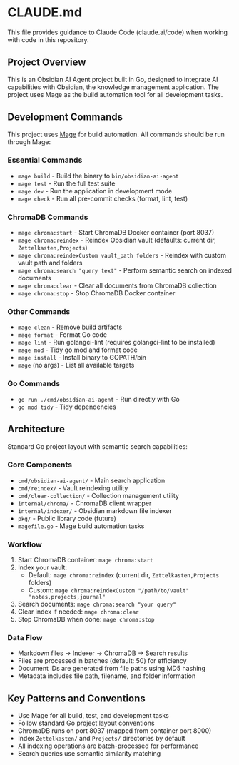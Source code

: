# CLAUDE.md

This file provides guidance to Claude Code (claude.ai/code) when working with code in this repository.

## Project Overview

This is an Obsidian AI Agent project built in Go, designed to integrate AI capabilities with Obsidian, the knowledge management application. The project uses Mage as the build automation tool for all development tasks.

## Development Commands

This project uses [Mage](https://magefile.org/) for build automation. All commands should be run through Mage:

### Essential Commands
- `mage build` - Build the binary to `bin/obsidian-ai-agent`
- `mage test` - Run the full test suite
- `mage dev` - Run the application in development mode
- `mage check` - Run all pre-commit checks (format, lint, test)

### ChromaDB Commands
- `mage chroma:start` - Start ChromaDB Docker container (port 8037)
- `mage chroma:reindex` - Reindex Obsidian vault (defaults: current dir, `Zettelkasten,Projects`)
- `mage chroma:reindexCustom vault_path folders` - Reindex with custom vault path and folders
- `mage chroma:search "query text"` - Perform semantic search on indexed documents
- `mage chroma:clear` - Clear all documents from ChromaDB collection
- `mage chroma:stop` - Stop ChromaDB Docker container

### Other Commands
- `mage clean` - Remove build artifacts
- `mage format` - Format Go code
- `mage lint` - Run golangci-lint (requires golangci-lint to be installed)
- `mage mod` - Tidy go.mod and format code
- `mage install` - Install binary to GOPATH/bin
- `mage` (no args) - List all available targets

### Go Commands
- `go run ./cmd/obsidian-ai-agent` - Run directly with Go
- `go mod tidy` - Tidy dependencies

## Architecture

Standard Go project layout with semantic search capabilities:

### Core Components
- `cmd/obsidian-ai-agent/` - Main search application
- `cmd/reindex/` - Vault reindexing utility  
- `cmd/clear-collection/` - Collection management utility
- `internal/chroma/` - ChromaDB client wrapper
- `internal/indexer/` - Obsidian markdown file indexer
- `pkg/` - Public library code (future)
- `magefile.go` - Mage build automation tasks

### Workflow
1. Start ChromaDB container: `mage chroma:start`
2. Index your vault:
   - Default: `mage chroma:reindex` (current dir, `Zettelkasten,Projects` folders)
   - Custom: `mage chroma:reindexCustom "/path/to/vault" "notes,projects,journal"`
3. Search documents: `mage chroma:search "your query"`
4. Clear index if needed: `mage chroma:clear`
5. Stop ChromaDB when done: `mage chroma:stop`

### Data Flow
- Markdown files → Indexer → ChromaDB → Search results
- Files are processed in batches (default: 50) for efficiency
- Document IDs are generated from file paths using MD5 hashing
- Metadata includes file path, filename, and folder information

## Key Patterns and Conventions

- Use Mage for all build, test, and development tasks
- Follow standard Go project layout conventions
- ChromaDB runs on port 8037 (mapped from container port 8000)
- Index `Zettelkasten/` and `Projects/` directories by default
- All indexing operations are batch-processed for performance
- Search queries use semantic similarity matching